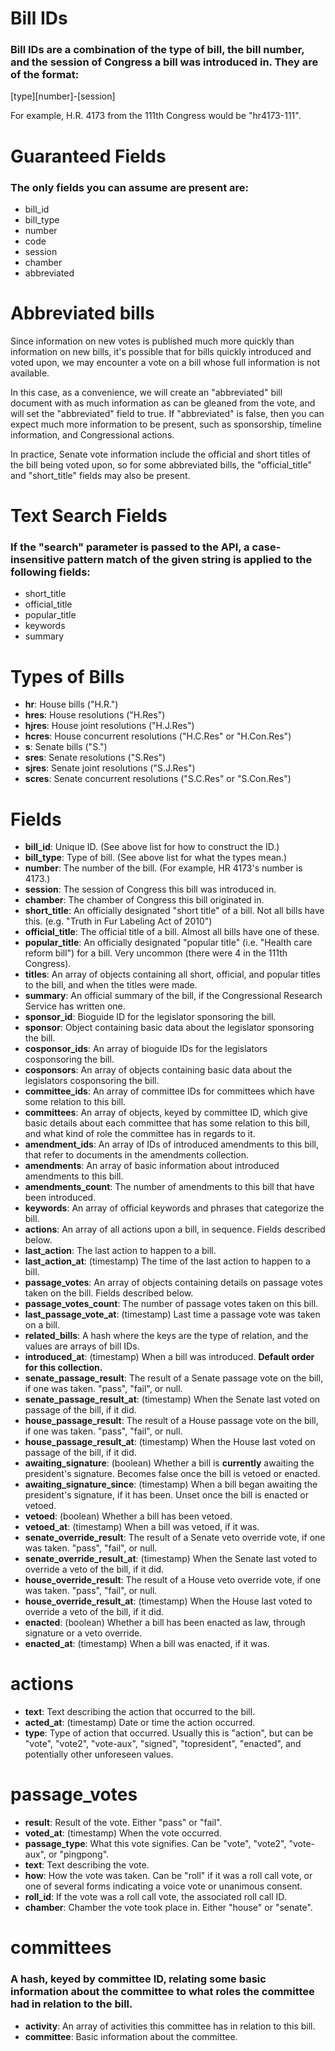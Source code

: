 # Bill IDs #
### Bill IDs are a combination of the type of bill, the bill number, and the session of Congress a bill was introduced in. They are of the format: ###

[type][number]-[session]

For example, H.R. 4173 from the 111th Congress would be "hr4173-111".

# Guaranteed Fields #
### The only fields you can assume are present are: ###

* bill_id
* bill_type
* number
* code
* session
* chamber
* abbreviated

# Abbreviated bills #

Since information on new votes is published much more quickly than information on new bills, it's possible that for bills quickly introduced and voted upon, we may encounter a vote on a bill whose full information is not available.

In this case, as a convenience, we will create an "abbreviated" bill document with as much information as can be gleaned from the vote, and will set the "abbreviated" field to true. If "abbreviated" is false, then you can expect much more information to be present, such as sponsorship, timeline information, and Congressional actions.

In practice, Senate vote information include the official and short titles of the bill being voted upon, so for some abbreviated bills, the "official_title" and "short_title" fields may also be present.

# Text Search Fields #
### If the "search" parameter is passed to the API, a case-insensitive pattern match of the given string is applied to the following fields: ###
* short_title
* official_title
* popular_title
* keywords
* summary


# Types of Bills #

* **hr**: House bills ("H.R.")
* **hres**: House resolutions ("H.Res")
* **hjres**: House joint resolutions ("H.J.Res")
* **hcres**: House concurrent resolutions ("H.C.Res" or "H.Con.Res")
* **s**: Senate bills ("S.")
* **sres**: Senate resolutions ("S.Res")
* **sjres**: Senate joint resolutions ("S.J.Res")
* **scres**: Senate concurrent resolutions ("S.C.Res" or "S.Con.Res")

# Fields #

* **bill_id**: Unique ID. (See above list for how to construct the ID.)
* **bill_type**: Type of bill. (See above list for what the types mean.)
* **number**: The number of the bill. (For example, HR 4173's number is 4173.)
* **session**: The session of Congress this bill was introduced in.
* **chamber**: The chamber of Congress this bill originated in.
* **short_title**: An officially designated "short title" of a bill. Not all bills have this. (e.g. "Truth in Fur Labeling Act of 2010")
* **official_title**: The official title of a bill. Almost all bills have one of these.
* **popular_title**: An officially designated "popular title" (i.e. "Health care reform bill") for a bill. Very uncommon (there were 4 in the 111th Congress).
* **titles**: An array of objects containing all short, official, and popular titles to the bill, and when the titles were made.
* **summary**: An official summary of the bill, if the Congressional Research Service has written one.
* **sponsor_id**: Bioguide ID for the legislator sponsoring the bill.
* **sponsor**: Object containing basic data about the legislator sponsoring the bill.
* **cosponsor_ids**: An array of bioguide IDs for the legislators cosponsoring the bill.
* **cosponsors**: An array of objects containing basic data about the legislators cosponsoring the bill.
* **committee_ids**: An array of committee IDs for committees which have some relation to this bill.
* **committees**: An array of objects, keyed by committee ID, which give basic details about each committee that has some relation to this bill, and what kind of role the committee has in regards to it.
* **amendment_ids**: An array of IDs of introduced amendments to this bill, that refer to documents in the amendments collection.
* **amendments**: An array of basic information about introduced amendments to this bill.
* **amendments_count**: The number of amendments to this bill that have been introduced.
* **keywords**: An array of official keywords and phrases that categorize the bill.
* **actions**: An array of all actions upon a bill, in sequence. Fields described below.
* **last_action**: The last action to happen to a bill.
* **last_action_at**: (timestamp) The time of the last action to happen to a bill.
* **passage_votes**: An array of objects containing details on passage votes taken on the bill. Fields described below.
* **passage_votes_count**: The number of passage votes taken on this bill.
* **last_passage_vote_at**: (timestamp) Last time a passage vote was taken on a bill.
* **related_bills**: A hash where the keys are the type of relation, and the values are arrays of bill IDs.
* **introduced_at**: (timestamp) When a bill was introduced. **Default order for this collection.**
* **senate_passage_result**: The result of a Senate passage vote on the bill, if one was taken. "pass", "fail", or null.
* **senate_passage_result_at**: (timestamp) When the Senate last voted on passage of the bill, if it did.
* **house_passage_result**: The result of a House passage vote on the bill, if one was taken. "pass", "fail", or null.
* **house_passage_result_at**: (timestamp) When the House last voted on passage of the bill, if it did.
* **awaiting_signature**: (boolean) Whether a bill is **currently** awaiting the president's signature. Becomes false once the bill is vetoed or enacted.
* **awaiting_signature_since**: (timestamp) When a bill began awaiting the president's signature, if it has been. Unset once the bill is enacted or vetoed.
* **vetoed**: (boolean) Whether a bill has been vetoed.
* **vetoed_at**: (timestamp) When a bill was vetoed, if it was.
* **senate_override_result**: The result of a Senate veto override vote, if one was taken. "pass", "fail", or null.
* **senate_override_result_at**: (timestamp) When the Senate last voted to override a veto of the bill, if it did.
* **house_override_result**: The result of a House veto override vote, if one was taken. "pass", "fail", or null.
* **house_override_result_at**: (timestamp) When the House last voted to override a veto of the bill, if it did.
* **enacted**: (boolean) Whether a bill has been enacted as law, through signature or a veto override.
* **enacted_at**: (timestamp) When a bill was enacted, if it was.

# actions #

* **text**: Text describing the action that occurred to the bill.
* **acted_at**: (timestamp) Date or time the action occurred.
* **type**: Type of action that occurred. Usually this is "action", but can be "vote", "vote2", "vote-aux", "signed", "topresident", "enacted", and potentially other unforeseen values.

# passage_votes #

* **result**: Result of the vote. Either "pass" or "fail".
* **voted_at**: (timestamp) When the vote occurred.
* **passage_type**: What this vote signifies. Can be "vote", "vote2", "vote-aux", or "pingpong".
* **text**: Text describing the vote.
* **how**: How the vote was taken. Can be "roll" if it was a roll call vote, or one of several forms indicating a voice vote or unanimous consent.
* **roll_id**: If the vote was a roll call vote, the associated roll call ID.
* **chamber**: Chamber the vote took place in. Either "house" or "senate".

# committees #
### A hash, keyed by committee ID, relating some basic information about the committee to what roles the committee had in relation to the bill. ###

* **activity**: An array of activities this committee has in relation to this bill.
* **committee**: Basic information about the committee.
